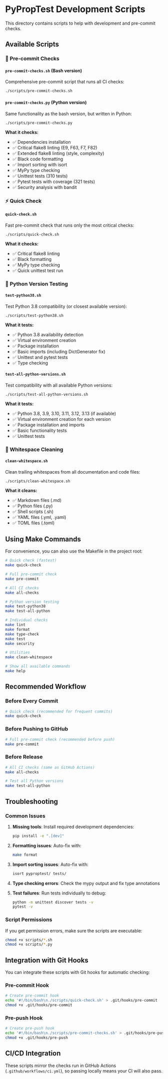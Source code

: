 # PyPropTest Development Scripts

This directory contains scripts to help with development and pre-commit checks.

## Available Scripts

### 🚀 Pre-commit Checks

#### `pre-commit-checks.sh` (Bash version)
Comprehensive pre-commit script that runs all CI checks:
```bash
./scripts/pre-commit-checks.sh
```

#### `pre-commit-checks.py` (Python version)
Same functionality as the bash version, but written in Python:
```bash
./scripts/pre-commit-checks.py
```

**What it checks:**
- ✅ Dependencies installation
- ✅ Critical flake8 linting (E9, F63, F7, F82)
- ✅ Extended flake8 linting (style, complexity)
- ✅ Black code formatting
- ✅ Import sorting with isort
- ✅ MyPy type checking
- ✅ Unittest tests (310 tests)
- ✅ Pytest tests with coverage (321 tests)
- ✅ Security analysis with bandit

### ⚡ Quick Check

#### `quick-check.sh`
Fast pre-commit check that runs only the most critical checks:
```bash
./scripts/quick-check.sh
```

**What it checks:**
- ✅ Critical flake8 linting
- ✅ Black formatting
- ✅ MyPy type checking
- ✅ Quick unittest test run

### 🐍 Python Version Testing

#### `test-python38.sh`
Test Python 3.8 compatibility (or closest available version):
```bash
./scripts/test-python38.sh
```

**What it tests:**
- ✅ Python 3.8 availability detection
- ✅ Virtual environment creation
- ✅ Package installation
- ✅ Basic imports (including DictGenerator fix)
- ✅ Unittest and pytest tests
- ✅ Type checking

#### `test-all-python-versions.sh`
Test compatibility with all available Python versions:
```bash
./scripts/test-all-python-versions.sh
```

**What it tests:**
- ✅ Python 3.8, 3.9, 3.10, 3.11, 3.12, 3.13 (if available)
- ✅ Virtual environment creation for each version
- ✅ Package installation and imports
- ✅ Basic functionality tests
- ✅ Unittest tests

### 🧹 Whitespace Cleaning

#### `clean-whitespace.sh`
Clean trailing whitespaces from all documentation and code files:
```bash
./scripts/clean-whitespace.sh
```

**What it cleans:**
- ✅ Markdown files (.md)
- ✅ Python files (.py)
- ✅ Shell scripts (.sh)
- ✅ YAML files (.yml, .yaml)
- ✅ TOML files (.toml)

## Using Make Commands

For convenience, you can also use the Makefile in the project root:

```bash
# Quick check (fastest)
make quick-check

# Full pre-commit check
make pre-commit

# All CI checks
make all-checks

# Python version testing
make test-python38
make test-all-python

# Individual checks
make lint
make format
make type-check
make test
make security

# Utilities
make clean-whitespace

# Show all available commands
make help
```

## Recommended Workflow

### Before Every Commit
```bash
# Quick check (recommended for frequent commits)
make quick-check
```

### Before Pushing to GitHub
```bash
# Full pre-commit check (recommended before push)
make pre-commit
```

### Before Release
```bash
# All CI checks (same as GitHub Actions)
make all-checks

# Test all Python versions
make test-all-python
```

## Troubleshooting

### Common Issues

1. **Missing tools**: Install required development dependencies:
   ```bash
   pip install -e ".[dev]"
   ```

2. **Formatting issues**: Auto-fix with:
   ```bash
   make format
   ```

3. **Import sorting issues**: Auto-fix with:
   ```bash
   isort pyproptest/ tests/
   ```

4. **Type checking errors**: Check the mypy output and fix type annotations

5. **Test failures**: Run tests individually to debug:
   ```bash
   python -m unittest discover tests -v
   pytest -v
   ```

### Script Permissions

If you get permission errors, make sure the scripts are executable:
```bash
chmod +x scripts/*.sh
chmod +x scripts/*.py
```

## Integration with Git Hooks

You can integrate these scripts with Git hooks for automatic checking:

### Pre-commit Hook
```bash
# Create pre-commit hook
echo '#!/bin/bash\n./scripts/quick-check.sh' > .git/hooks/pre-commit
chmod +x .git/hooks/pre-commit
```

### Pre-push Hook
```bash
# Create pre-push hook
echo '#!/bin/bash\n./scripts/pre-commit-checks.sh' > .git/hooks/pre-push
chmod +x .git/hooks/pre-push
```

## CI/CD Integration

These scripts mirror the checks run in GitHub Actions (`.github/workflows/ci.yml`), so passing locally means your CI will also pass.

